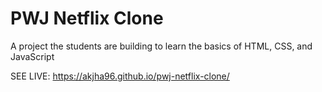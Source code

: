 # PWJ Netflix Clone

A project the students are building to learn the basics of HTML, CSS, and JavaScript

SEE LIVE: https://akjha96.github.io/pwj-netflix-clone/
